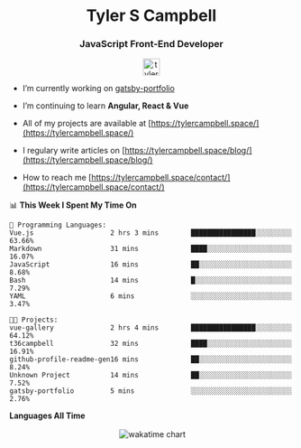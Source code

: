 <h1 align="center">Tyler S Campbell</h1>
<h3 align="center">JavaScript Front-End Developer</h3>
<p align="center">
<a href="https://linkedin.com/in/tyler-campbell36" target="blank"><img align="center" src="https://cdn.jsdelivr.net/npm/simple-icons@3.0.1/icons/linkedin.svg" alt="tyler-campbell36" height="30" width="30" /></a>
</p>

- I’m currently working on [gatsby-portfolio](https://github.com/t36campbell/gatsby-portfolio)

- I’m continuing to learn **Angular, React & Vue**

- All of my projects are available at [https://tylercampbell.space/](https://tylercampbell.space/)

- I regulary write articles on [https://tylercampbell.space/blog/](https://tylercampbell.space/blog/)

- How to reach me [https://tylercampbell.space/contact/](https://tylercampbell.space/contact/)

<!--START_SECTION:waka-->
📊 **This Week I Spent My Time On** 

```text
💬 Programming Languages: 
Vue.js                   2 hrs 3 mins        ████████████████░░░░░░░░░   63.66% 
Markdown                 31 mins             ████░░░░░░░░░░░░░░░░░░░░░   16.07% 
JavaScript               16 mins             ██░░░░░░░░░░░░░░░░░░░░░░░   8.68% 
Bash                     14 mins             █░░░░░░░░░░░░░░░░░░░░░░░░   7.29% 
YAML                     6 mins              ░░░░░░░░░░░░░░░░░░░░░░░░░   3.47%

🐱‍💻 Projects: 
vue-gallery              2 hrs 4 mins        ████████████████░░░░░░░░░   64.12% 
t36campbell              32 mins             ████░░░░░░░░░░░░░░░░░░░░░   16.91% 
github-profile-readme-gen16 mins             ██░░░░░░░░░░░░░░░░░░░░░░░   8.24% 
Unknown Project          14 mins             ██░░░░░░░░░░░░░░░░░░░░░░░   7.52% 
gatsby-portfolio         5 mins              ░░░░░░░░░░░░░░░░░░░░░░░░░   2.76%

```


<!--END_SECTION:waka-->
**Languages All Time** 
<p align="center">&nbsp;<img align="center" alt="wakatime chart"
src="https://wakatime.com/share/@738aac7f-8868-4bc3-a1df-4c36703ee4b6/ffb1a4eb-0234-4a6d-8897-da182b371844.png"/></p>

